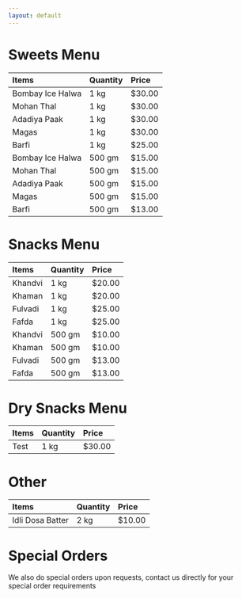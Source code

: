 ```yaml
---
layout: default
---
```


# Sweets Menu

| Items            | Quantity | Price   |
|:-----------------|:---------|:--------|
| Bombay Ice Halwa | 1 kg     | $30.00  |
| Mohan Thal       | 1 kg     | $30.00  |
| Adadiya Paak     | 1 kg     | $30.00  |
| Magas            | 1 kg     | $30.00  |
| Barfi            | 1 kg     | $25.00  |
| Bombay Ice Halwa | 500 gm   | $15.00  |
| Mohan Thal       | 500 gm   | $15.00  |
| Adadiya Paak     | 500 gm   | $15.00  |
| Magas            | 500 gm   | $15.00  |
| Barfi            | 500 gm   | $13.00  |

# Snacks Menu

| Items            | Quantity | Price   |
|:-----------------|:---------|:--------|
| Khandvi          | 1 kg     | $20.00  |
| Khaman           | 1 kg     | $20.00  |
| Fulvadi          | 1 kg     | $25.00  |
| Fafda            | 1 kg     | $25.00  |
| Khandvi          | 500 gm   | $10.00  |
| Khaman           | 500 gm   | $10.00  |
| Fulvadi          | 500 gm   | $13.00  |
| Fafda            | 500 gm   | $13.00  |

# Dry Snacks Menu

| Items            | Quantity | Price   |
|:-----------------|:---------|:--------|
|Test              |1 kg      |$30.00   |

# Other

| Items            | Quantity | Price   |
|:-----------------|:---------|:--------|
| Idli Dosa Batter | 2 kg     | $10.00  |

# Special Orders
We also do special orders upon requests, contact us directly for
your special order requirements
